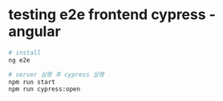 # testing e2e frontend cypress - angular

```sh
# install
ng e2e

# server 실행 후 cypress 실행
npm run start
npm run cypress:open
```
